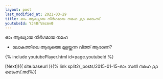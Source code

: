 ```yaml
---
layout: post
last_modified_at: 2021-03-29
title: ഓം ആദ്ധ്യായ നിർഗമായ നമഹ ൧൧ ടൈംസ്
youtubeId: YJ48rVmcmv0
---
```

 
 
 ഓം ആദ്ധ്യായ നിർഗമായ നമഹ 
 
 -  ലോകത്തിലെ ആദ്യത്തെ മുളയ്ക്കുന്ന വിത്ത് ആരാണ്? 
 
  
 
  
 
 
 
 
 
 


{% include youtubePlayer.html id=page.youtubeId %}
 
[Next]({{ site.baseurl }}{% link  split2/_posts/2015-01-15-ഓം സതി നമഹ ൧൧ ടൈംസ്.md%})
 
